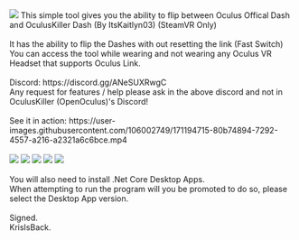 <img src="https://raw.githubusercontent.com/KrisIsBackAU/Oculus-VR-Dash-Manager/master/Main.PNG" />
This simple tool gives you the ability to flip between Oculus Offical Dash and OculusKiller Dash (By ItsKaitlyn03)  (SteamVR Only)
<br><br>
It has the ability to flip the Dashes with out resetting the link (Fast Switch)<br>
You can access the tool while wearing and not wearing any Oculus VR Headset that supports Oculus Link.<br>
<br>
Discord: https://discord.gg/ANeSUXRwgC<br>
Any request for features / help please ask in the above discord and not in OculusKiller (OpenOculus)'s Discord!<br>
<br>
See it in action:
https://user-images.githubusercontent.com/106002749/171194715-80b74894-7292-4557-a216-a2321a6c6bce.mp4
<br>
<br>
<img src="https://raw.githubusercontent.com/KrisIsBackAU/Oculus-VR-Dash-Manager/master/Diagnostics.PNG" />
<img src="https://raw.githubusercontent.com/KrisIsBackAU/Oculus-VR-Dash-Manager/master/Settings.PNG" />
<img src="https://raw.githubusercontent.com/KrisIsBackAU/Oculus-VR-Dash-Manager/master/Service Control.PNG" />
<img src="https://raw.githubusercontent.com/KrisIsBackAU/Oculus-VR-Dash-Manager/master/Update Checker.PNG" />
<img src="https://raw.githubusercontent.com/KrisIsBackAU/Oculus-VR-Dash-Manager/master/Main.PNG" />
<br><br>
You will also need to install .Net Core Desktop Apps.<br>
When attempting to run the program will you be promoted to do so, please select the Desktop App version.<br>
<br>
Signed.<br>
KrisIsBack.<br>







